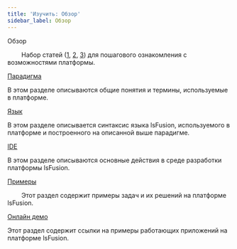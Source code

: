 ```yaml
---
title: 'Изучить: Обзор'
sidebar_label: Обзор
---
```


Обзор

        Набор статей ([1](https://habr.com/ru/company/lsfusion/blog/458376/), [2](https://habr.com/ru/company/lsfusion/blog/460141/), [3](https://habr.com/ru/company/lsfusion/blog/460887/)) для пошагового ознакомления с возможностями платформы.

[Парадигма](Paradigm.md)

В этом разделе описываются общие понятия и термины, используемые в платформе.

[Язык](Language.md)

В этом разделе описывается синтаксис языка lsFusion, используемого в платформе и построенного на описанной выше парадигме.

[IDE](IDE.md)

В этом разделе описываются основные действия в среде разработки платформы lsFusion.

[Примеры](Examples.md)

        Этот раздел содержит примеры задач и их решений на платформе lsFusion.

[Онлайн демо](Online_demo.md)

Этот раздел содержит ссылки на примеры работающих приложений на платформе lsFusion.
